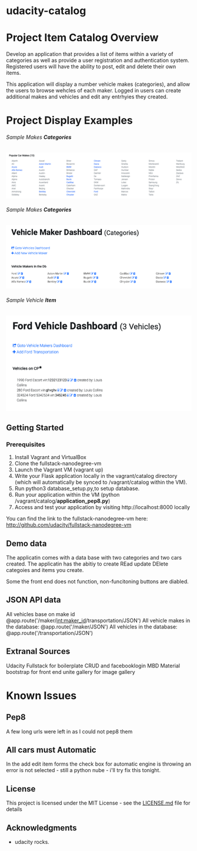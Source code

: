# udacity-catalog

# Project Item Catalog Overview
Develop an application that provides a list of items within a variety of categories as well as provide a user registration and authentication system. 
Registered users will have the ability to post, edit and delete their own items.

This application will display a number vehicle makes (categories), and allow the users to browse wehcles of each maker.
Logged in users can create additional makes and vehicles and edit any entrhyies they created.

# Project Display Examples

###### Sample Makes **Categories**
![GitHub Logo](/screenshots/catalog.png)

###### Sample Makes **Categories**
![GitHub Logo](/screenshots/Categories2.png)

###### Sample Vehicle **Item**
![GitHub Logo](/screenshots/VehicleItems.png)

## Getting Started

### Prerequisites

1. Install Vagrant and VirtualBox
2. Clone the fullstack-nanodegree-vm
3. Launch the Vagrant VM (vagrant up)
4. Write your Flask application locally in the vagrant/catalog directory (which will automatically be synced to /vagrant/catalog within the VM).
5. Run python3 database_setup.py,to setup database.
6. Run your application within the VM (python /vagrant/catalog/**application_pep8.py**)
7. Access and test your application by visiting http://localhost:8000 locally

You can find the link to the fullstack-nanodegree-vm here: http://github.com/udacity/fullstack-nanodegree-vm

## Demo data

The applicatin comes with a data base with two categories and two cars created.
The applicatin has the  abitiy to create REad update DElete categoies and items you create.

Some the front end does not function, non-funcitoning buttons are diabled.

##  JSON API data

All vehicles base on make id @app.route('/maker/<int:maker_id>/transportation/JSON')
All vehicle makes in the database: @app.route('/maker/JSON') 
All vehicles in the database: @app.route('/transportation/JSON')

## Extranal Sources
Udacity Fullstack for boilerplate CRUD and facebooklogin
MBD Material bootstrap for front end
unite gallery for image gallery

# Known Issues

## Pep8
A few long urls were left in as I could not pep8 them

## All cars must Automatic
In the add edit item forms the check box for automatic engine is throwing an error is not selected - still a python nube - i'll try fix this tonight.



## License

This project is licensed under the MIT License - see the [LICENSE.md](LICENSE.md) file for details

## Acknowledgments

* udacity rocks.

